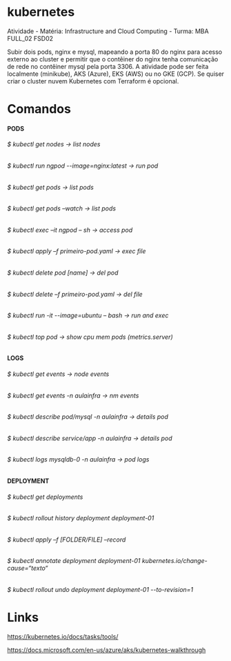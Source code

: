 # kubernetes
Atividade - Matéria: Infrastructure and Cloud Computing - Turma: MBA FULL_02 FSD02

Subir dois pods, nginx e mysql, mapeando a porta 80 do nginx para acesso externo ao cluster e permitir que o contêiner do nginx tenha comunicação de rede no contêiner mysql pela porta 3306. 
A atividade pode ser feita localmente (minikube), AKS (Azure), EKS (AWS) ou no GKE (GCP). 
Se quiser criar o cluster nuvem Kubernetes com Terraform é opcional. 

# Comandos
 
#### PODS
###### $ kubectl get nodes                       -> list nodes
###### $ kubectl run ngpod --image=nginx:latest  -> run pod
###### $ kubectl get pods                        -> list pods
###### $ kubectl get pods –watch                 -> list pods
###### $ kubectl exec –it ngpod – sh             -> access pod
###### $ kubectl apply –f primeiro-pod.yaml      -> exec file
###### $ kubectl delete pod [name]               -> del pod
###### $ kubectl delete –f primeiro-pod.yaml     -> del file
###### $ kubectl run -it --image=ubuntu – bash   -> run and exec
###### $ kubectl top pod                         -> show cpu mem pods (metrics.server)

#### LOGS
###### $ kubectl get events                        -> node events
###### $ kubectl get events -n aulainfra           -> nm events
###### $ kubectl describe pod/mysql -n aulainfra   -> details pod
###### $ kubectl describe service/app -n aulainfra -> details pod
###### $ kubectl logs mysqldb-0 -n aulainfra       -> pod logs

#### DEPLOYMENT
###### $ kubectl get deployments
###### $ kubectl rollout history deployment deployment-01
###### $ kubectl apply –f [FOLDER/FILE] –record
###### $ kubectl annotate deployment deployment-01 kubernetes.io/change-cause=“texto“
###### $ kubectl rollout undo deployment deployment-01 --to-revision=1

# Links

 https://kubernetes.io/docs/tasks/tools/

 https://docs.microsoft.com/en-us/azure/aks/kubernetes-walkthrough
